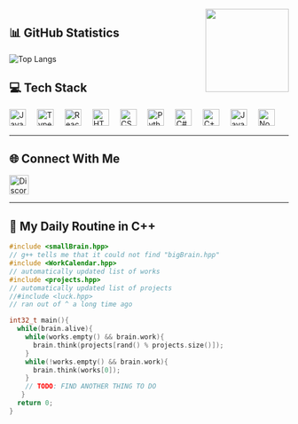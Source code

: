 <br clear="both">

<img align="right" height="150" src="https://media1.tenor.com/m/DW7_R8EkhcgAAAAd/goat-creepy-scary-creepy-goat.gif" />

## 📊 GitHub Statistics
![Top Langs](https://github-readme-stats.vercel.app/api/top-langs/?username=anuraghazra&layout=donut-vertical)

## 💻 Tech Stack
<div align="left">
  <img src="https://cdn.jsdelivr.net/gh/devicons/devicon/icons/javascript/javascript-original.svg" height="30" alt="JavaScript" />
  <img width="12" />
  <img src="https://cdn.jsdelivr.net/gh/devicons/devicon/icons/typescript/typescript-original.svg" height="30" alt="TypeScript" />
  <img width="12" />
  <img src="https://cdn.jsdelivr.net/gh/devicons/devicon/icons/react/react-original.svg" height="30" alt="React" />
  <img width="12" />
  <img src="https://cdn.jsdelivr.net/gh/devicons/devicon/icons/html5/html5-original.svg" height="30" alt="HTML5" />
  <img width="12" />
  <img src="https://cdn.jsdelivr.net/gh/devicons/devicon/icons/css3/css3-original.svg" height="30" alt="CSS3" />
  <img width="12" />
  <img src="https://cdn.jsdelivr.net/gh/devicons/devicon/icons/python/python-original.svg" height="30" alt="Python" />
  <img width="12" />
  <img src="https://cdn.jsdelivr.net/gh/devicons/devicon/icons/csharp/csharp-original.svg" height="30" alt="C#" />
  <img width="12" />
  <img src="https://cdn.jsdelivr.net/gh/devicons/devicon/icons/cplusplus/cplusplus-original.svg" height="30" alt="C++" />
  <img width="12" />
  <img src="https://cdn.jsdelivr.net/gh/devicons/devicon/icons/java/java-original.svg" height="30" alt="Java" />
  <img width="12" />
  <img src="https://cdn.jsdelivr.net/gh/devicons/devicon/icons/nodejs/nodejs-original.svg" height="30" alt="Node.js" />
</div>

---

## 🌐 Connect With Me
<div align="left">
  <a href="https://discord.com/users/393444435079331860" target="_blank">
    <img src="https://img.shields.io/static/v1?message=Discord&logo=discord&label=&color=7289DA&logoColor=white&labelColor=&style=for-the-badge" height="35" alt="Discord" />
  </a>
</div>

---

## 🤖 My Daily Routine in C++ 

```cpp
#include <smallBrain.hpp>
// g++ tells me that it could not find "bigBrain.hpp"
#include <WorkCalendar.hpp>
// automatically updated list of works
#include <projects.hpp>
// automatically updated list of projects
//#include <luck.hpp>
// ran out of ^ a long time ago

int32_t main(){
  while(brain.alive){ 
    while(works.empty() && brain.work){
      brain.think(projects[rand() % projects.size()]); 
    }
    while(!works.empty() && brain.work){
      brain.think(works[0]);
    }
    // TODO: FIND ANOTHER THING TO DO
   }
  return 0;
}
